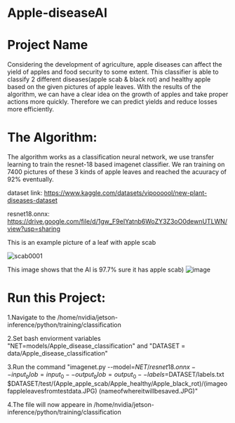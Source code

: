 # Apple-diseaseAI

# Project Name
Considering the development of agriculture, apple diseases can affect the yield of apples and food security to some extent.
This classifier is able to classify 2 different diseases(apple scab & black rot) and healthy apple based on the given pictures of apple leaves. With the results of the algorithm, we can have a clear idea on the growth of apples and take proper actions more quickly. Therefore we can predict yields and reduce losses more efficiently.


# The Algorithm:
The algorithm works as a classification neural network, we use transfer learning to train the resnet-18 based imagenet classifier. We ran training on 7400 pictures of these 3 kinds of apple leaves and reached the acuuracy of 92% eventually.

dataset link: 
https://www.kaggle.com/datasets/vipoooool/new-plant-diseases-dataset

resnet18.onnx: 
https://drive.google.com/file/d/1gw_F9eIYatnb6WoZY3Z3oO0dewnUTLWN/view?usp=sharing

This is an example picture of a leaf with apple scab

![scab0001](https://github.com/user-attachments/assets/450e95fc-70fb-4915-bd8c-bb889f744ada)


This image shows that the AI is 97.7% sure it has apple scab)
![image](https://github.com/user-attachments/assets/26d55b85-2428-4cda-838a-6333660aab73)




# Run this Project:

1.Navigate to the /home/nvidia/jetson-inference/python/training/classification

2.Set bash enviorment variables "NET=models/Apple_disease_classification" and "DATASET = data/Apple_disease_classification"

3.Run the command "imagenet.py --model=$NET/resnet18.onnx --input_blob=input_0 --output_blob=output_0 --labels=$DATASET/labels.txt $DATASET/test/(Apple_apple_scab/Apple_healthy/Apple_black_rot)/(imageofappleleavesfromtestdata.JPG) (nameofwhereitwillbesaved.JPG)"

4.The file will now appeare in /home/nvidia/jetson-inference/python/training/classification




